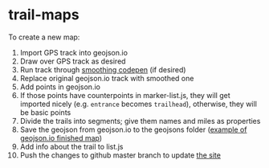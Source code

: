 # trail-maps

To create a new map:

1. Import GPS track into geojson.io
1. Draw over GPS track as desired
1. Run track through [smoothing codepen](https://codepen.io/mapsandapps/pen/BJxxLw) (if desired)
1. Replace original geojson.io track with smoothed one
1. Add points in geojson.io
1. If those points have counterpoints in marker-list.js, they will get imported nicely (e.g. `entrance` becomes `trailhead`), otherwise, they will be basic points
1. Divide the trails into segments; give them names and miles as properties
1. Save the geojson from geojson.io to the geojsons folder ([example of geojson.io finished map](http://geojson.io/#id=gist:anonymous/ac4e24e1b474df5dac41080189200dc1&map=16/33.8282/-84.2443))
1. Add info about the trail to list.js
1. Push the changes to github master branch to update [the site](https://mapsandapps.github.io/trail-maps/)
